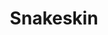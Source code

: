 ---
layout: item
title: Snakeskin
item-id: 6289
datatable: true
id: 6289
name: "Snakeskin"
members: true
lowalch: 20
highalch: 30
examine: "Nicely tanned skin from a snake."
monsters:
  - id: 2042
    name: "Zulrah"
    members: true
    combat_level: 725
    wiki_url: "https://oldschool.runescape.wiki/w/Zulrah#Serpentine"
    drops:
      - quantity: "35"
        rarity: 0.04435483870967742
    image: "https://oldschool.runescape.wiki/images/thumb/b/bc/Zulrah_%28serpentine%29.png/250px-Zulrah_%28serpentine%29.png?29a54"
---